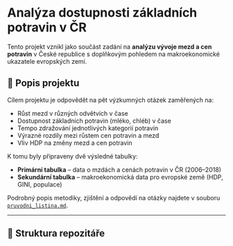 # Analýza dostupnosti základních potravin v ČR

Tento projekt vznikl jako součást zadání na **analýzu vývoje mezd a cen potravin** v České republice s doplňkovým pohledem na makroekonomické ukazatele evropských zemí.

## 📄 Popis projektu
Cílem projektu je odpovědět na pět výzkumných otázek zaměřených na:
- Růst mezd v různých odvětvích v čase
- Dostupnost základních potravin (mléko, chléb) v čase
- Tempo zdražování jednotlivých kategorií potravin
- Výrazné rozdíly mezi růstem cen potravin a mezd
- Vliv HDP na změny mezd a cen potravin

K tomu byly připraveny dvě výsledné tabulky:
- **Primární tabulka** – data o mzdách a cenách potravin v ČR (2006–2018)
- **Sekundární tabulka** – makroekonomická data pro evropské země (HDP, GINI, populace)

Podrobný popis metodiky, zjištění a odpovědí na otázky najdete v souboru  
[`pruvodni_listina.md`](./pruvodni_listina.md).

---

## 📂 Struktura repozitáře
